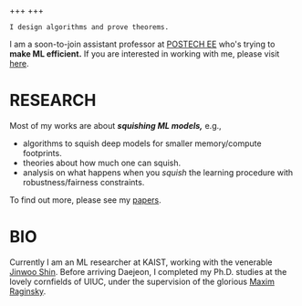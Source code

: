 +++
+++

`I design algorithms and prove theorems.`


I am a soon-to-join assistant professor at [POSTECH EE](https://ee.postech.ac.kr) who's trying to __make ML efficient.__ If you are interested in working with me, please visit [here](/withme/).

# RESEARCH

Most of my works are about _**squishing ML models,**_ e.g.,
- algorithms to squish deep models for smaller memory/compute footprints.
- theories about how much one can squish.
- analysis on what happens when you _squish_ the learning procedure with robustness/fairness constraints.

To find out more, please see my [papers](/papers/).

# BIO
Currently I am an ML researcher at KAIST, working with the venerable [Jinwoo Shin](https://alinlab.kaist.ac.kr/shin.html). Before arriving Daejeon, I completed my Ph.D. studies at the lovely cornfields of UIUC, under the supervision of the glorious [Maxim Raginsky](http://maxim.ece.illinois.edu).



